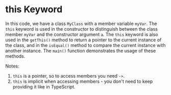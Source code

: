 # this Keyword

In this code, we have a class `MyClass` with a member variable `myVar`. The `this` keyword is used in the constructor to distinguish between the class member `myVar` and the constructor argument `a`. The `this` keyword is also used in the `getThis()` method to return a pointer to the current instance of the class, and in the `isEqual()` method to compare the current instance with another instance. The `main()` function demonstrates the usage of these methods.

Notes:
1. `this` is a pointer, so to access members you need `->`.
1. `this` is implicit when accessing members - you don't need to keep providing it like in TypeScript.
